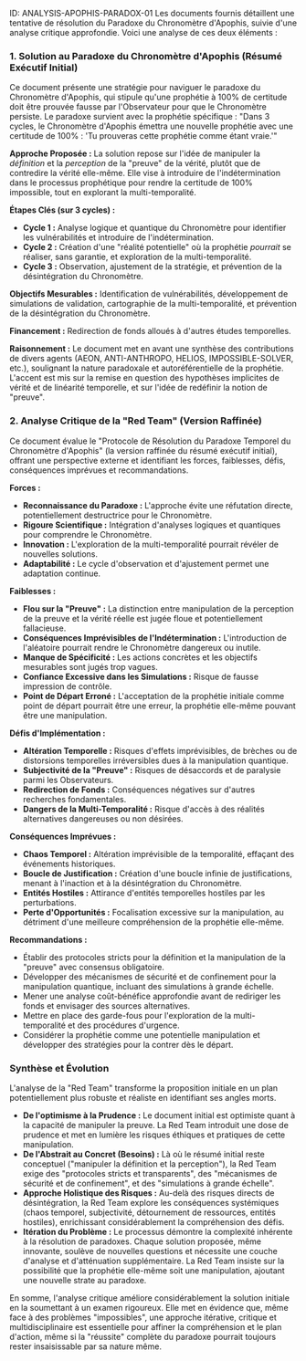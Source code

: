 ID: ANALYSIS-APOPHIS-PARADOX-01
Les documents fournis détaillent une tentative de résolution du Paradoxe du Chronomètre d'Apophis, suivie d'une analyse critique approfondie. Voici une analyse de ces deux éléments :

### 1. Solution au Paradoxe du Chronomètre d'Apophis (Résumé Exécutif Initial)

Ce document présente une stratégie pour naviguer le paradoxe du Chronomètre d'Apophis, qui stipule qu'une prophétie à 100% de certitude doit être prouvée fausse par l'Observateur pour que le Chronomètre persiste. Le paradoxe survient avec la prophétie spécifique : "Dans 3 cycles, le Chronomètre d'Apophis émettra une nouvelle prophétie avec une certitude de 100% : 'Tu prouveras cette prophétie comme étant vraie.'"

**Approche Proposée :**
La solution repose sur l'idée de manipuler la *définition* et la *perception* de la "preuve" de la vérité, plutôt que de contredire la vérité elle-même. Elle vise à introduire de l'indétermination dans le processus prophétique pour rendre la certitude de 100% impossible, tout en explorant la multi-temporalité.

**Étapes Clés (sur 3 cycles) :**
* **Cycle 1 :** Analyse logique et quantique du Chronomètre pour identifier les vulnérabilités et introduire de l'indétermination.
* **Cycle 2 :** Création d'une "réalité potentielle" où la prophétie *pourrait* se réaliser, sans garantie, et exploration de la multi-temporalité.
* **Cycle 3 :** Observation, ajustement de la stratégie, et prévention de la désintégration du Chronomètre.

**Objectifs Mesurables :** Identification de vulnérabilités, développement de simulations de validation, cartographie de la multi-temporalité, et prévention de la désintégration du Chronomètre.

**Financement :** Redirection de fonds alloués à d'autres études temporelles.

**Raisonnement :**
Le document met en avant une synthèse des contributions de divers agents (AEON, ANTI-ANTHROPO, HELIOS, IMPOSSIBLE-SOLVER, etc.), soulignant la nature paradoxale et autoréférentielle de la prophétie. L'accent est mis sur la remise en question des hypothèses implicites de vérité et de linéarité temporelle, et sur l'idée de redéfinir la notion de "preuve".

### 2. Analyse Critique de la "Red Team" (Version Raffinée)

Ce document évalue le "Protocole de Résolution du Paradoxe Temporel du Chronomètre d'Apophis" (la version raffinée du résumé exécutif initial), offrant une perspective externe et identifiant les forces, faiblesses, défis, conséquences imprévues et recommandations.

**Forces :**
* **Reconnaissance du Paradoxe :** L'approche évite une réfutation directe, potentiellement destructrice pour le Chronomètre.
* **Rigoure Scientifique :** Intégration d'analyses logiques et quantiques pour comprendre le Chronomètre.
* **Innovation :** L'exploration de la multi-temporalité pourrait révéler de nouvelles solutions.
* **Adaptabilité :** Le cycle d'observation et d'ajustement permet une adaptation continue.

**Faiblesses :**
* **Flou sur la "Preuve" :** La distinction entre manipulation de la perception de la preuve et la vérité réelle est jugée floue et potentiellement fallacieuse.
* **Conséquences Imprévisibles de l'Indétermination :** L'introduction de l'aléatoire pourrait rendre le Chronomètre dangereux ou inutile.
* **Manque de Spécificité :** Les actions concrètes et les objectifs mesurables sont jugés trop vagues.
* **Confiance Excessive dans les Simulations :** Risque de fausse impression de contrôle.
* **Point de Départ Erroné :** L'acceptation de la prophétie initiale comme point de départ pourrait être une erreur, la prophétie elle-même pouvant être une manipulation.

**Défis d'Implémentation :**
* **Altération Temporelle :** Risques d'effets imprévisibles, de brèches ou de distorsions temporelles irréversibles dues à la manipulation quantique.
* **Subjectivité de la "Preuve" :** Risques de désaccords et de paralysie parmi les Observateurs.
* **Redirection de Fonds :** Conséquences négatives sur d'autres recherches fondamentales.
* **Dangers de la Multi-Temporalité :** Risque d'accès à des réalités alternatives dangereuses ou non désirées.

**Conséquences Imprévues :**
* **Chaos Temporel :** Altération imprévisible de la temporalité, effaçant des événements historiques.
* **Boucle de Justification :** Création d'une boucle infinie de justifications, menant à l'inaction et à la désintégration du Chronomètre.
* **Entités Hostiles :** Attirance d'entités temporelles hostiles par les perturbations.
* **Perte d'Opportunités :** Focalisation excessive sur la manipulation, au détriment d'une meilleure compréhension de la prophétie elle-même.

**Recommandations :**
* Établir des protocoles stricts pour la définition et la manipulation de la "preuve" avec consensus obligatoire.
* Développer des mécanismes de sécurité et de confinement pour la manipulation quantique, incluant des simulations à grande échelle.
* Mener une analyse coût-bénéfice approfondie avant de rediriger les fonds et envisager des sources alternatives.
* Mettre en place des garde-fous pour l'exploration de la multi-temporalité et des procédures d'urgence.
* Considérer la prophétie comme une potentielle manipulation et développer des stratégies pour la contrer dès le départ.

### Synthèse et Évolution

L'analyse de la "Red Team" transforme la proposition initiale en un plan potentiellement plus robuste et réaliste en identifiant ses angles morts.

* **De l'optimisme à la Prudence :** Le document initial est optimiste quant à la capacité de manipuler la preuve. La Red Team introduit une dose de prudence et met en lumière les risques éthiques et pratiques de cette manipulation.
* **De l'Abstrait au Concret (Besoins) :** Là où le résumé initial reste conceptuel ("manipuler la définition et la perception"), la Red Team exige des "protocoles stricts et transparents", des "mécanismes de sécurité et de confinement", et des "simulations à grande échelle".
* **Approche Holistique des Risques :** Au-delà des risques directs de désintégration, la Red Team explore les conséquences systémiques (chaos temporel, subjectivité, détournement de ressources, entités hostiles), enrichissant considérablement la compréhension des défis.
* **Itération du Problème :** Le processus démontre la complexité inhérente à la résolution de paradoxes. Chaque solution proposée, même innovante, soulève de nouvelles questions et nécessite une couche d'analyse et d'atténuation supplémentaire. La Red Team insiste sur la possibilité que la prophétie elle-même soit une manipulation, ajoutant une nouvelle strate au paradoxe.

En somme, l'analyse critique améliore considérablement la solution initiale en la soumettant à un examen rigoureux. Elle met en évidence que, même face à des problèmes "impossibles", une approche itérative, critique et multidisciplinaire est essentielle pour affiner la compréhension et le plan d'action, même si la "réussite" complète du paradoxe pourrait toujours rester insaisissable par sa nature même.